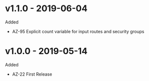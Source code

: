 # v1.1.0 - 2019-06-04

Added
  * AZ-95 Explicit count variable for input routes and security groups

# v1.0.0 - 2019-05-14

Added

  * AZ-22 First Release
